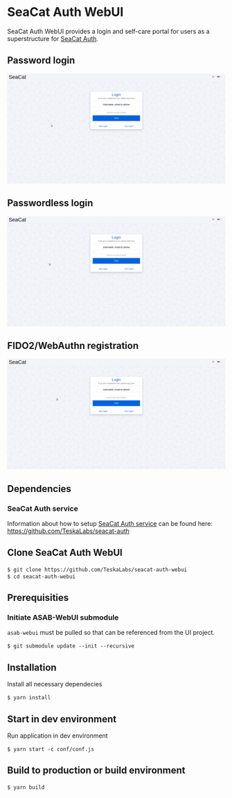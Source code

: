 # SeaCat Auth WebUI

SeaCat Auth WebUI provides a login and self-care portal for users as a superstructure for [SeaCat Auth](https://github.com/TeskaLabs/seacat-auth).

## Password login

![Password login](./doc/images/pwd-login.gif "Login with password")

## Passwordless login

![Passwordless login](./doc/images/fido2-login.gif "Passwordless login")

## FIDO2/WebAuthn registration

![FIDO2/WebAuthn registration](./doc/images/fido2-reg.gif "FIDO2/WebAuthn registration")

## Dependencies

### SeaCat Auth service

Information about how to setup [SeaCat Auth service](https://github.com/TeskaLabs/seacat-auth) can be found here: https://github.com/TeskaLabs/seacat-auth

## Clone SeaCat Auth WebUI

```
$ git clone https://github.com/TeskaLabs/seacat-auth-webui
$ cd seacat-auth-webui
```

## Prerequisities

### Initiate ASAB-WebUI submodule

`asab-webui` must be pulled so that can be referenced from the UI project.

```
$ git submodule update --init --recursive
```

## Installation

Install all necessary dependecies

```
$ yarn install
```

## Start in dev environment

Run application in dev environment

```
$ yarn start -c conf/conf.js
```

## Build to production or build environment

```
$ yarn build
```

